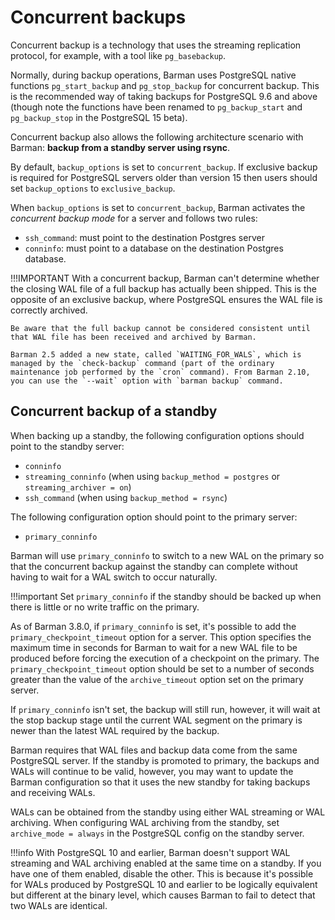 # Concurrent backups

Concurrent backup is a technology that uses the streaming replication protocol, for example, with a tool like `pg_basebackup`.

Normally, during backup operations, Barman uses PostgreSQL native functions `pg_start_backup` and `pg_stop_backup` for concurrent backup.  This is the recommended way of taking backups for PostgreSQL 9.6 and above (though note the functions have been renamed to `pg_backup_start` and `pg_backup_stop` in the PostgreSQL 15 beta).

Concurrent backup also allows the following architecture scenario with Barman: **backup from a standby server using rsync**.

By default, `backup_options` is set to `concurrent_backup`. If exclusive backup is required for PostgreSQL servers older than version 15 then users should set `backup_options` to `exclusive_backup`.

When `backup_options` is set to `concurrent_backup`, Barman activates the *concurrent backup mode* for a server and follows two rules:

-   `ssh_command`: must point to the destination Postgres server
-   `conninfo`: must point to a database on the destination Postgres database.

!!!IMPORTANT
    With a concurrent backup, Barman can't determine whether the closing WAL file of a full backup has actually been shipped.  This is the opposite of an exclusive backup, where PostgreSQL ensures the WAL file is correctly archived. 
    
    Be aware that the full backup cannot be considered consistent until that WAL file has been received and archived by Barman. 
    
    Barman 2.5 added a new state, called `WAITING_FOR_WALS`, which is managed by the `check-backup` command (part of the ordinary maintenance job performed by the `cron` command). From Barman 2.10, you can use the `--wait` option with `barman backup` command.

## Concurrent backup of a standby

When backing up a standby, the following configuration options should point to the standby server:

-   `conninfo`
-   `streaming_conninfo` (when using `backup_method = postgres` or `streaming_archiver = on`)
-   `ssh_command` (when using `backup_method = rsync`)

The following configuration option should point to the primary server:

-   `primary_conninfo`

Barman will use `primary_conninfo` to switch to a new WAL on the primary so that the concurrent backup against the standby can complete without having to wait for a WAL switch to occur naturally.

!!!important
    Set `primary_conninfo` if the standby should be backed up when there is little or no write traffic on the primary.

As of Barman 3.8.0, if `primary_conninfo` is set, it's possible to add the `primary_checkpoint_timeout` option for a server.  This option specifies the maximum time in seconds for Barman to wait for a new WAL file to be produced before forcing the execution of a checkpoint on the primary. The `primary_checkpoint_timeout` option should be set to a number of seconds greater than the value of the `archive_timeout` option set on the primary server.

If `primary_conninfo` isn't set, the backup will still run, however, it will wait at the stop backup stage until the current WAL segment on the primary is newer than the latest WAL required by the backup.

Barman requires that WAL files and backup data come from the same PostgreSQL server. If the standby is promoted to primary, the backups and WALs will continue to be valid, however, you may want to update the Barman configuration so that it uses the new standby for taking backups and receiving WALs.

WALs can be obtained from the standby using either WAL streaming or WAL archiving.  When configuring WAL archiving from the standby, set `archive_mode = always` in the PostgreSQL config on the standby server.

!!!info
    With PostgreSQL 10 and earlier, Barman doesn't support WAL streaming and WAL archiving enabled at the same time on a standby. If you have one of them enabled, disable the other.  This is because it's possible for WALs produced by PostgreSQL 10 and earlier to be logically equivalent but different at the binary level, which causes Barman to fail to detect that two WALs are identical.